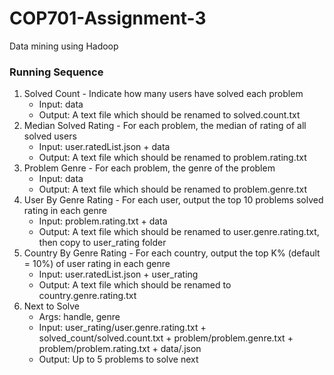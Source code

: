 # COP701-Assignment-3
Data mining using Hadoop

### Running Sequence
1. Solved Count - Indicate how many users have solved each problem
    - Input: data
    - Output: A text file which should be renamed to solved.count.txt
2. Median Solved Rating - For each problem, the median of rating of all solved users
    - Input: user.ratedList.json + data
    - Output: A text file which should be renamed to problem.rating.txt
3. Problem Genre - For each problem, the genre of the problem
    - Input: data
    - Output: A text file which should be renamed to problem.genre.txt 
4. User By Genre Rating - For each user, output the top 10 problems solved rating in each genre
    - Input: problem.rating.txt + data
    - Output: A text file which should be renamed to user.genre.rating.txt, then copy to user_rating folder
5. Country By Genre Rating - For each country, output the top K% (default = 10%) of user rating in each genre
    - Input: user.ratedList.json + user_rating
    - Output: A text file which should be renamed to country.genre.rating.txt
6. Next to Solve
    - Args: handle, genre
    - Input: user_rating/user.genre.rating.txt + solved_count/solved.count.txt + problem/problem.genre.txt + problem/problem.rating.txt + data/<handle>.json
    - Output: Up to 5 problems to solve next 
	